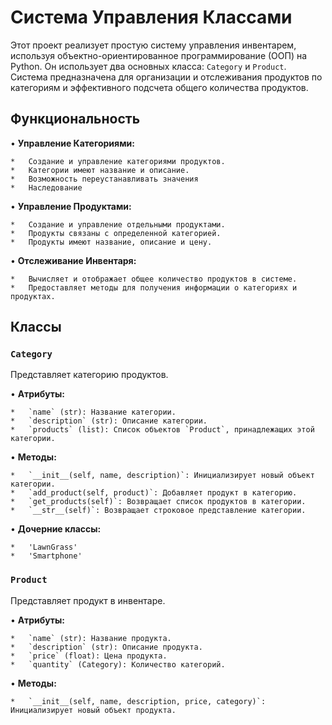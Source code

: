 # Система Управления Классами

Этот проект реализует простую систему управления инвентарем, используя объектно-ориентированное программирование (ООП) на Python. Он использует два основных класса: `Category` и `Product`. Система предназначена для организации и отслеживания продуктов по категориям и эффективного подсчета общего количества продуктов.

## Функциональность

•   **Управление Категориями:**

    *   Создание и управление категориями продуктов.
    *   Категории имеют название и описание.
    *   Возможность переустанавливать значения
    *   Наследование

•   **Управление Продуктами:**

    *   Создание и управление отдельными продуктами.
    *   Продукты связаны с определенной категорией.
    *   Продукты имеют название, описание и цену.

•   **Отслеживание Инвентаря:**

    *   Вычисляет и отображает общее количество продуктов в системе.
    *   Предоставляет методы для получения информации о категориях и продуктах.

## Классы

### `Category`

Представляет категорию продуктов.

•   **Атрибуты:**

    *   `name` (str): Название категории.
    *   `description` (str): Описание категории.
    *   `products` (list): Список объектов `Product`, принадлежащих этой категории.

•   **Методы:**

    *   `__init__(self, name, description)`: Инициализирует новый объект категории.
    *   `add_product(self, product)`: Добавляет продукт в категорию.
    *   `get_products(self)`: Возвращает список продуктов в категории.
    *   `__str__(self)`: Возвращает строковое представление категории.

•   **Дочерние классы:**
    
    *   'LawnGrass'
    *   'Smartphone'

### `Product`

Представляет продукт в инвентаре.

•   **Атрибуты:**

    *   `name` (str): Название продукта.
    *   `description` (str): Описание продукта.
    *   `price` (float): Цена продукта.
    *   `quantity` (Category): Количество категорий.

•   **Методы:**

    *   `__init__(self, name, description, price, category)`: Инициализирует новый объект продукта.
   


